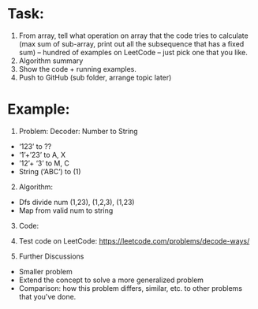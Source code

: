 # Task:

1.	From array, tell what operation on array that the code tries to calculate (max sum of sub-array, print out all the subsequence that has a fixed sum) – hundred of examples on LeetCode – just pick one that you like.
2.	Algorithm summary
3.	Show the code + running examples.
4.	Push to GitHub (sub folder, arrange topic later)


# Example:
1. Problem: Decoder: Number to String
- ‘123’ to ??
- ‘1’+’23’ to A, X
- ’12’+ ‘3’ to M, C
- String (‘ABC’) to (1)

2. Algorithm: 
-	Dfs divide num (1,23), (1,2,3), (1,23)
-	Map from valid num to string 

3. Code:

4. Test code on LeetCode: https://leetcode.com/problems/decode-ways/

5. Further Discussions
- Smaller problem
- Extend the concept to solve a more generalized problem
- Comparison: how this problem differs, similar, etc. to other problems that you've done.

